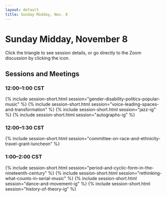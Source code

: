 ```yaml
---
layout: default
title: Sunday Midday, Nov. 8
---
```


# Sunday Midday, November 8

Click the triangle to see session details, or go directly to the Zoom discussion by clicking the <i class="fas fa-video"></i> icon.

## Sessions and Meetings

### 12:00–1:00 CST
{% include session-short.html session="gender-disability-politics-popular-music" %}
{% include session-short.html session="voice-leading-spaces-and-transformation" %}
{% include session-short.html session="jazz-ig" %}
{% include session-short.html session="autographs-ig" %}

### 12:00–1:30 CST
{% include session-short.html session="committee-on-race-and-ethnicity-travel-grant-luncheon" %}

### 1:00–2:00 CST
{% include session-short.html session="period-and-cyclic-form-in-the-nineteenth-century" %}
{% include session-short.html session="rethinking-what-counts-in-serial-music" %}
{% include session-short.html session="dance-and-movement-ig" %}
{% include session-short.html session="history-of-theory-ig" %}

